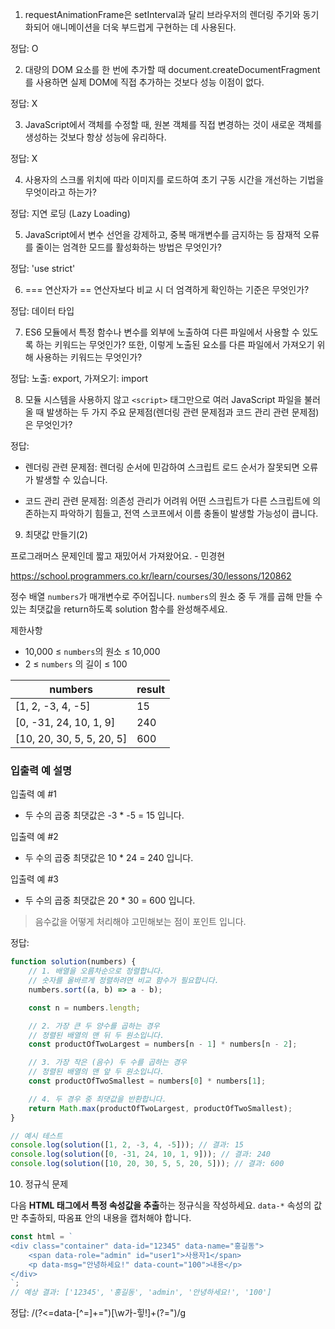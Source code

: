 1. requestAnimationFrame은 setInterval과 달리 브라우저의 렌더링 주기와 동기화되어 애니메이션을 더욱 부드럽게 구현하는 데 사용된다.

정답: O

2. 대량의 DOM 요소를 한 번에 추가할 때 document.createDocumentFragment를 사용하면 실제 DOM에 직접 추가하는 것보다 성능 이점이 없다.

정답: X

3. JavaScript에서 객체를 수정할 때, 원본 객체를 직접 변경하는 것이 새로운 객체를 생성하는 것보다 항상 성능에 유리하다.

정답: X

4. 사용자의 스크롤 위치에 따라 이미지를 로드하여 초기 구동 시간을 개선하는 기법을 무엇이라고 하는가?

정답: 지연 로딩 (Lazy Loading)

5. JavaScript에서 변수 선언을 강제하고, 중복 매개변수를 금지하는 등 잠재적 오류를 줄이는 엄격한 모드를 활성화하는 방법은 무엇인가?

정답: 'use strict'

6. === 연산자가 == 연산자보다 비교 시 더 엄격하게 확인하는 기준은 무엇인가?

정답: 데이터 타입

7. ES6 모듈에서 특정 함수나 변수를 외부에 노출하여 다른 파일에서 사용할 수 있도록 하는 키워드는 무엇인가? 또한, 이렇게 노출된 요소를 다른 파일에서 가져오기 위해 사용하는 키워드는 무엇인가?

정답: 노출: export, 가져오기: import

8. 모듈 시스템을 사용하지 않고 `<script>` 태그만으로 여러 JavaScript 파일을 불러올 때 발생하는 두 가지 주요 문제점(렌더링 관련 문제점과 코드 관리 관련 문제점)은 무엇인가?

정답:

-   렌더링 관련 문제점: 렌더링 순서에 민감하여 스크립트 로드 순서가 잘못되면 오류가 발생할 수 있습니다.

-   코드 관리 관련 문제점: 의존성 관리가 어려워 어떤 스크립트가 다른 스크립트에 의존하는지 파악하기 힘들고, 전역 스코프에서 이름 충돌이 발생할 가능성이 큽니다.

9. 최댓값 만들기(2)

프로그래머스 문제인데 짧고 재밌어서 가져왔어요. - 민경현

https://school.programmers.co.kr/learn/courses/30/lessons/120862

정수 배열 `numbers`가 매개변수로 주어집니다. `numbers`의 원소 중 두 개를 곱해 만들 수 있는 최댓값을 return하도록 solution 함수를 완성해주세요.

제한사항

-   10,000 ≤ `numbers`의 원소 ≤ 10,000
-   2 ≤ `numbers` 의 길이 ≤ 100

| numbers                   | result |
| ------------------------- | ------ |
| [1, 2, -3, 4, -5]         | 15     |
| [0, -31, 24, 10, 1, 9]    | 240    |
| [10, 20, 30, 5, 5, 20, 5] | 600    |

### 입출력 예 설명

입출력 예 #1

-   두 수의 곱중 최댓값은 -3 \* -5 = 15 입니다.

입출력 예 #2

-   두 수의 곱중 최댓값은 10 \* 24 = 240 입니다.

입출력 예 #3

-   두 수의 곱중 최댓값은 20 \* 30 = 600 입니다.

> 음수값을 어떻게 처리해야 고민해보는 점이 포인트 입니다.

정답:

```js
function solution(numbers) {
    // 1. 배열을 오름차순으로 정렬합니다.
    // 숫자를 올바르게 정렬하려면 비교 함수가 필요합니다.
    numbers.sort((a, b) => a - b);

    const n = numbers.length;

    // 2. 가장 큰 두 양수를 곱하는 경우
    // 정렬된 배열의 맨 뒤 두 원소입니다.
    const productOfTwoLargest = numbers[n - 1] * numbers[n - 2];

    // 3. 가장 작은 (음수) 두 수를 곱하는 경우
    // 정렬된 배열의 맨 앞 두 원소입니다.
    const productOfTwoSmallest = numbers[0] * numbers[1];

    // 4. 두 경우 중 최댓값을 반환합니다.
    return Math.max(productOfTwoLargest, productOfTwoSmallest);
}

// 예시 테스트
console.log(solution([1, 2, -3, 4, -5])); // 결과: 15
console.log(solution([0, -31, 24, 10, 1, 9])); // 결과: 240
console.log(solution([10, 20, 30, 5, 5, 20, 5])); // 결과: 600
```

10. 정규식 문제

다음 **HTML 태그에서 특정 속성값을 추출**하는 정규식을 작성하세요. `data-*` 속성의 값만 추출하되, 따옴표 안의 내용을 캡처해야 합니다.

```js
const html = `
<div class="container" data-id="12345" data-name="홍길동">
    <span data-role="admin" id="user1">사용자1</span>
    <p data-msg="안녕하세요!" data-count="100">내용</p>
</div>
`;
// 예상 결과: ['12345', '홍길동', 'admin', '안녕하세요!', '100']
```

정답: /(?<=data-[^=]+=")[\w가-힣!]+(?=")/g

